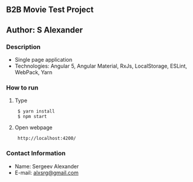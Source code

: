 ## B2B Movie Test Project
## Author: S Alexander ##

### Description ###

+ Single page application
+ Technologies: Angular 5, Angular Material, RxJs, LocalStorage, ESLint, WebPack, Yarn

### How to run ###

1. Type

		$ yarn install
		$ npm start

2. Open webpage

		http://localhost:4200/

### Contact Information ###

+ Name: Sergeev Alexander
+ E-mail: alxsrg@gmail.com
